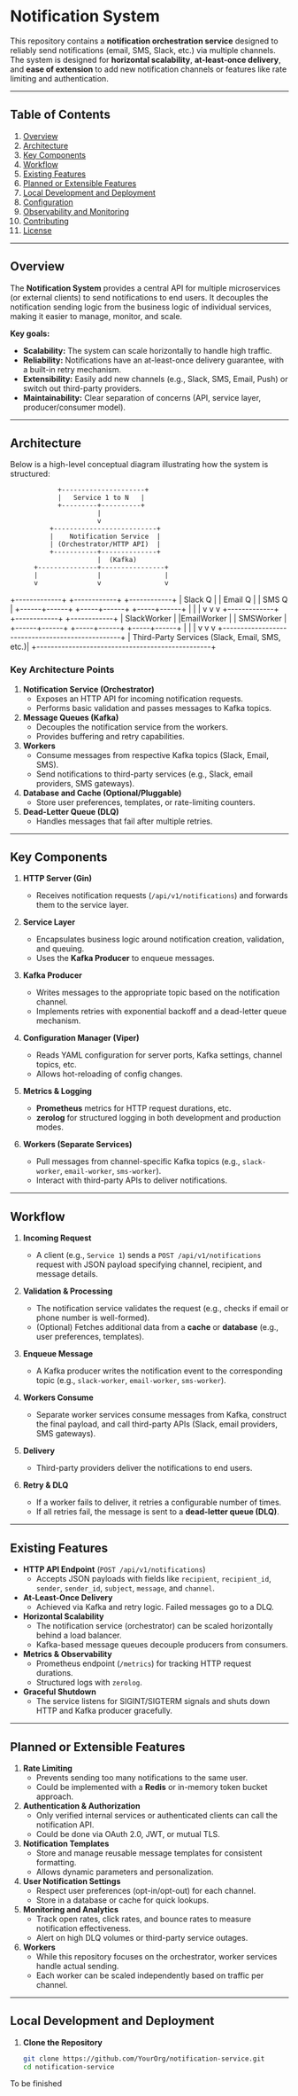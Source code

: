 # Notification System

This repository contains a **notification orchestration service** designed to reliably send notifications (email, SMS, Slack, etc.) via multiple channels. The system is designed for **horizontal scalability**, **at-least-once delivery**, and **ease of extension** to add new notification channels or features like rate limiting and authentication.

---

## Table of Contents
1. [Overview](#overview)
2. [Architecture](#architecture)
3. [Key Components](#key-components)
4. [Workflow](#workflow)
5. [Existing Features](#existing-features)
6. [Planned or Extensible Features](#planned-or-extensible-features)
7. [Local Development and Deployment](#local-development-and-deployment)
8. [Configuration](#configuration)
9. [Observability and Monitoring](#observability-and-monitoring)
10. [Contributing](#contributing)
11. [License](#license)

---

## Overview

The **Notification System** provides a central API for multiple microservices (or external clients) to send notifications to end users. It decouples the notification sending logic from the business logic of individual services, making it easier to manage, monitor, and scale.

**Key goals:**
- **Scalability:** The system can scale horizontally to handle high traffic.
- **Reliability:** Notifications have an at-least-once delivery guarantee, with a built-in retry mechanism.
- **Extensibility:** Easily add new channels (e.g., Slack, SMS, Email, Push) or switch out third-party providers.
- **Maintainability:** Clear separation of concerns (API, service layer, producer/consumer model).

---

## Architecture

Below is a high-level conceptual diagram illustrating how the system is structured:

                +---------------------+
                |   Service 1 to N   |
                +---------+----------+
                          |
                          v
              +--------------------------+
              |    Notification Service  |
              | (Orchestrator/HTTP API)  |
              +-----------+--------------+
                          |  (Kafka)
          +---------------+----------------+
          |               |                |
          v               v                v
   +-------------+   +------------+   +------------+
   |  Slack Q    |   |  Email Q   |   |   SMS Q    |
   +------+------+   +-----+------+   +-----+------+
          |                |                |
          v                v                v
   +-------------+   +------------+   +------------+
   | SlackWorker |   |EmailWorker |   | SMSWorker  |
   +------+------+   +-----+------+   +-----+------+
          |                |                |
          v                v                v
   +-------------------------------------------------+
   |   Third-Party Services (Slack, Email, SMS, etc.)|
   +-------------------------------------------------+


### Key Architecture Points

1. **Notification Service (Orchestrator)**
   - Exposes an HTTP API for incoming notification requests.
   - Performs basic validation and passes messages to Kafka topics.
2. **Message Queues (Kafka)**
   - Decouples the notification service from the workers.
   - Provides buffering and retry capabilities.
3. **Workers**
   - Consume messages from respective Kafka topics (Slack, Email, SMS).
   - Send notifications to third-party services (e.g., Slack, email providers, SMS gateways).
4. **Database and Cache (Optional/Pluggable)**
   - Store user preferences, templates, or rate-limiting counters.
5. **Dead-Letter Queue (DLQ)**
   - Handles messages that fail after multiple retries.

---

## Key Components

1. **HTTP Server (Gin)**
   - Receives notification requests (`/api/v1/notifications`) and forwards them to the service layer.

2. **Service Layer**
   - Encapsulates business logic around notification creation, validation, and queuing.
   - Uses the **Kafka Producer** to enqueue messages.

3. **Kafka Producer**
   - Writes messages to the appropriate topic based on the notification channel.
   - Implements retries with exponential backoff and a dead-letter queue mechanism.

4. **Configuration Manager (Viper)**
   - Reads YAML configuration for server ports, Kafka settings, channel topics, etc.
   - Allows hot-reloading of config changes.

5. **Metrics & Logging**
   - **Prometheus** metrics for HTTP request durations, etc.
   - **zerolog** for structured logging in both development and production modes.

6. **Workers (Separate Services)**
   - Pull messages from channel-specific Kafka topics (e.g., `slack-worker`, `email-worker`, `sms-worker`).
   - Interact with third-party APIs to deliver notifications.

---

## Workflow

1. **Incoming Request**
   - A client (e.g., `Service 1`) sends a `POST /api/v1/notifications` request with JSON payload specifying channel, recipient, and message details.

2. **Validation & Processing**
   - The notification service validates the request (e.g., checks if email or phone number is well-formed).
   - (Optional) Fetches additional data from a **cache** or **database** (e.g., user preferences, templates).

3. **Enqueue Message**
   - A Kafka producer writes the notification event to the corresponding topic (e.g., `slack-worker`, `email-worker`, `sms-worker`).

4. **Workers Consume**
   - Separate worker services consume messages from Kafka, construct the final payload, and call third-party APIs (Slack, email providers, SMS gateways).

5. **Delivery**
   - Third-party providers deliver the notifications to end users.

6. **Retry & DLQ**
   - If a worker fails to deliver, it retries a configurable number of times.
   - If all retries fail, the message is sent to a **dead-letter queue (DLQ)**.

---

## Existing Features

- **HTTP API Endpoint** (`POST /api/v1/notifications`)
  - Accepts JSON payloads with fields like `recipient`, `recipient_id`, `sender`, `sender_id`, `subject`, `message`, and `channel`.
- **At-Least-Once Delivery**
  - Achieved via Kafka and retry logic. Failed messages go to a DLQ.
- **Horizontal Scalability**
  - The notification service (orchestrator) can be scaled horizontally behind a load balancer.
  - Kafka-based message queues decouple producers from consumers.
- **Metrics & Observability**
  - Prometheus endpoint (`/metrics`) for tracking HTTP request durations.
  - Structured logs with `zerolog`.
- **Graceful Shutdown**
  - The service listens for SIGINT/SIGTERM signals and shuts down HTTP and Kafka producer gracefully.

---

## Planned or Extensible Features

1. **Rate Limiting**
   - Prevents sending too many notifications to the same user.
   - Could be implemented with a **Redis** or in-memory token bucket approach.
2. **Authentication & Authorization**
   - Only verified internal services or authenticated clients can call the notification API.
   - Could be done via OAuth 2.0, JWT, or mutual TLS.
3. **Notification Templates**
   - Store and manage reusable message templates for consistent formatting.
   - Allows dynamic parameters and personalization.
4. **User Notification Settings**
   - Respect user preferences (opt-in/opt-out) for each channel.
   - Store in a database or cache for quick lookups.
5. **Monitoring and Analytics**
   - Track open rates, click rates, and bounce rates to measure notification effectiveness.
   - Alert on high DLQ volumes or third-party service outages.
6. **Workers**
   - While this repository focuses on the orchestrator, worker services handle actual sending.
   - Each worker can be scaled independently based on traffic per channel.

---

## Local Development and Deployment

1. **Clone the Repository**
   ```bash
   git clone https://github.com/YourOrg/notification-service.git
   cd notification-service

To be finished